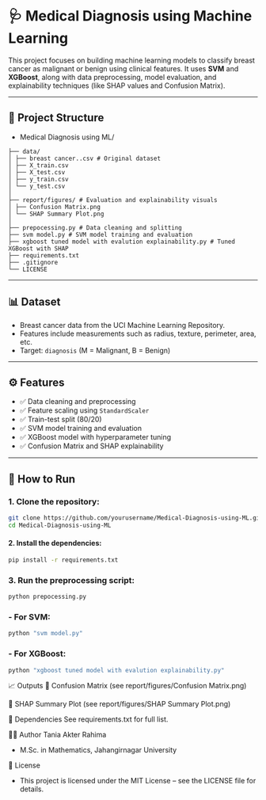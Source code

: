 # 🩺 Medical Diagnosis using Machine Learning

This project focuses on building machine learning models to classify breast cancer as malignant or benign using clinical features. It uses **SVM** and **XGBoost**, along with data preprocessing, model evaluation, and explainability techniques (like SHAP values and Confusion Matrix).

---

## 📂 Project Structure
- Medical Diagnosis using ML/
```
├── data/
│ ├── breast cancer..csv # Original dataset
│ ├── X_train.csv
│ ├── X_test.csv
│ ├── y_train.csv
│ └── y_test.csv
│
├── report/figures/ # Evaluation and explainability visuals
│ ├── Confusion Matrix.png
│ └── SHAP Summary Plot.png
│
├── prepocessing.py # Data cleaning and splitting
├── svm model.py # SVM model training and evaluation
├── xgboost tuned model with evalution explainability.py # Tuned XGBoost with SHAP
├── requirements.txt
├── .gitignore
└── LICENSE
```


---

## 📊 Dataset

- Breast cancer data from the UCI Machine Learning Repository.
- Features include measurements such as radius, texture, perimeter, area, etc.
- Target: `diagnosis` (M = Malignant, B = Benign)

---


## ⚙️ Features

- ✅ Data cleaning and preprocessing
- ✅ Feature scaling using `StandardScaler`
- ✅ Train-test split (80/20)
- ✅ SVM model training and evaluation
- ✅ XGBoost model with hyperparameter tuning
- ✅ Confusion Matrix and SHAP explainability

---

## 🚀 How to Run

### 1. Clone the repository:

   ```bash
   git clone https://github.com/yourusername/Medical-Diagnosis-using-ML.git
   cd Medical-Diagnosis-using-ML
   ```

#### 2. Install the dependencies:

```bash
pip install -r requirements.txt
```

### 3. Run the preprocessing script:

```bash
python prepocessing.py
```

### - For SVM:

```bash
python "svm model.py"
```

### - For XGBoost:

```bash
python "xgboost tuned model with evalution explainability.py"
```

📈 Outputs
📌 Confusion Matrix (see report/figures/Confusion Matrix.png)

📌 SHAP Summary Plot (see report/figures/SHAP Summary Plot.png)

🧪 Dependencies
See requirements.txt for full list.

👩‍💻 Author
Tania Akter Rahima
- M.Sc. in Mathematics, Jahangirnagar University

📜 License
- This project is licensed under the MIT License – see the LICENSE file for details.
